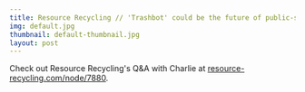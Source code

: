 ```yaml
---
title: Resource Recycling // 'Trashbot' could be the future of public-space collection 
img: default.jpg
thumbnail: default-thumbnail.jpg
layout: post
---
```


Check out Resource Recycling's Q&A with Charlie at [resource-recycling.com/node/7880](http://resource-recycling.com/node/7880).

